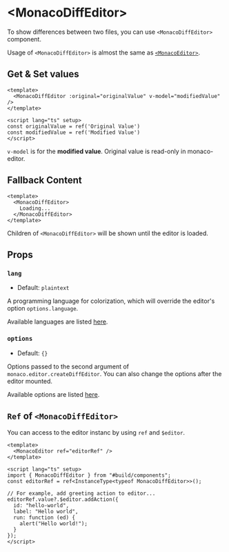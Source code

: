 <script setup>
import Stackbiltz from '../../../components/Stackbiltz.vue'
</script>

# &lt;MonacoDiffEditor&gt;
To show differences between two files, you can use `<MonacoDiffEditor>` component.

Usage of `<MonacoDiffEditor>` is almost the same as [`<MonacoEditor>`](monaco-editor).

<Stackbiltz src="nuxt-starter-vf6nfx?embed=1&file=app.vue&hideNavigation=1&view=preview" />

## Get & Set values
```vue
<template>
  <MonacoDiffEditor :original="originalValue" v-model="modifiedValue" />
</template>

<script lang="ts" setup>
const originalValue = ref('Original Value')
const modifiedValue = ref('Modified Value')
</script>
```
`v-model` is for the **modified value**. Original value is read-only in monaco-editor.

## Fallback Content
```vue
<template>
  <MonacoDiffEditor>
    Loading...
  </MonacoDiffEditor>
</template>
```
Children of `<MonacoDiffEditor>` will be shown until the editor is loaded.

## Props
### `lang`
- Default: `plaintext`

A programming language for colorization, which will override the editor's option `options.language`.

Available languages are listed [here](https://github.com/microsoft/monaco-editor/tree/main/src/basic-languages).

### `options`
- Default: `{}`

Options passed  to the second argument of `monaco.editor.createDiffEditor`.
You can also change the options after the editor mounted.

Available options are listed [here](https://microsoft.github.io/monaco-editor/api/interfaces/monaco.editor.IStandaloneDiffEditorConstructionOptions.html).

## `Ref` of `<MonacoDiffEditor>`
You can access to the editor instanc by using `ref` and `$editor`.
```vue
<template>
  <MonacoEditor ref="editorRef" />
</template>

<script lang="ts" setup>
import { MonacoDiffEditor } from "#build/components";
const editorRef = ref<InstanceType<typeof MonacoDiffEditor>>();

// For example, add greeting action to editor...
editorRef.value?.$editor.addAction({
  id: "hello-world",
  label: "Hello world",
  run: function (ed) {
    alert("Hello world!");
  }
});
</script>
```